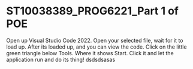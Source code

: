 # ST10038389_PROG6221_Part 1 of POE
Open up Visual Studio Code 2022.
Open your selected file, wait for it to load up.
After its loaded up, and you can view the code.
Click on the little green triangle below Tools. 
Where it shows Start.
Click it and let the application run and do its thing!
dsdsdsasas
